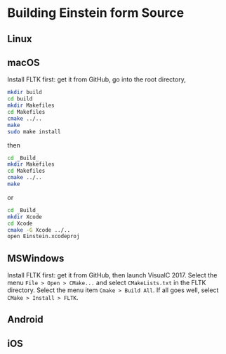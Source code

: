 
Building Einstein form Source
=============================


Linux
-----


macOS
-----

Install FLTK first: get it from GitHub, go into the root directory, 
```bash
mkdir build
cd build
mkdir Makefiles
cd Makefiles
cmake ../..
make
sudo make install
```
then
```bash
cd _Build_
mkdir Makefiles
cd Makefiles
cmake ../..
make
```
or
```bash
cd _Build_
mkdir Xcode
cd Xcode
cmake -G Xcode ../..
open Einstein.xcodeproj
```


MSWindows
---------

Install FLTK first: get it from GitHub, then launch VisualC 2017. Select the menu `File > Open > CMake...`
and select `CMakeLists.txt` in the FLTK directory. Select the menu item `Cmake > Build All`.
If all goes well, select `CMake > Install > FLTK`.





Android
-------


iOS
---


